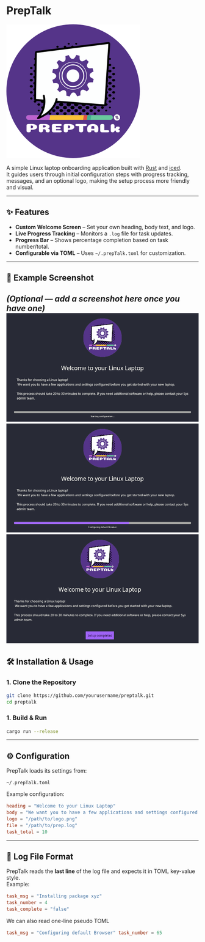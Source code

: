 # PrepTalk

![App Logo a gear in a speechbubble](https://github.com/psymole/prep-talk/blob/main/imgs/logo_prep-talk_circle.png)

A simple Linux laptop onboarding application built with [Rust](https://www.rust-lang.org/) and [iced](https://github.com/iced-rs/iced).  
It guides users through initial configuration steps with progress tracking, messages, and an optional logo, making the setup process more friendly and visual.

---

## ✨ Features

- **Custom Welcome Screen** – Set your own heading, body text, and logo.
- **Live Progress Tracking** – Monitors a `.log` file for task updates.
- **Progress Bar** – Shows percentage completion based on task number/total.
- **Configurable via TOML** – Uses `~/.prepTalk.toml` for customization.

---

## 📸 Example Screenshot
*(Optional — add a screenshot here once you have one)*
![main screen, not logs](https://github.com/psymole/prep-talk/blob/main/imgs/Screenshot%20from%202025-08-11%2014-04-11.png)
![main screen, logs and progress](https://github.com/psymole/prep-talk/blob/main/imgs/Screenshot%20from%202025-08-11%2014-06-36.png)
![main screen, shows button](https://github.com/psymole/prep-talk/blob/main/imgs/Screenshot%20from%202025-08-11%2014-13-12.png)
---

## 🛠️ Installation & Usage

### 1. Clone the Repository
```bash
git clone https://github.com/yourusername/preptalk.git
cd preptalk
```

### 1. Build & Run
```bash
cargo run --release
```

---

## ⚙️ Configuration

PrepTalk loads its settings from:
```
~/.prepTalk.toml
```

Example configuration:
```toml
heading = "Welcome to your Linux Laptop"
body = "We want you to have a few applications and settings configured..."
logo = "/path/to/logo.png"
file = "/path/to/prep.log"
task_total = 10
```

---

## 📄 Log File Format

PrepTalk reads the **last line** of the log file and expects it in TOML key-value style.  
Example:
```toml
task_msg = "Installing package xyz"
task_number = 4
task_complete = "false"
```
We can also read one-line pseudo TOML
```toml
task_msg = "Configuring default Browser" task_number = 65
```


